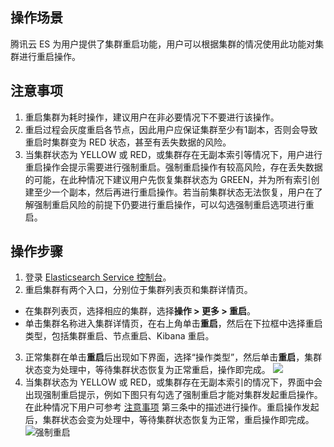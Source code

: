 ## 操作场景
腾讯云 ES 为用户提供了集群重启功能，用户可以根据集群的情况使用此功能对集群进行重启操作。

[](id:jump) 
## 注意事项
1. 重启集群为耗时操作，建议用户在非必要情况下不要进行该操作。
2. 重启过程会灰度重启各节点，因此用户应保证集群至少有1副本，否则会导致重启时集群变为 RED 状态，甚至有丢失数据的风险。
3. 当集群状态为 YELLOW 或 RED，或集群存在无副本索引等情况下，用户进行重启操作会提示需要进行强制重启。强制重启操作有较高风险，存在丢失数据的可能，在此种情况下建议用户先恢复集群状态为 GREEN，并为所有索引创建至少一个副本，然后再进行重启操作。若当前集群状态无法恢复，用户在了解强制重启风险的前提下仍要进行重启操作，可以勾选强制重启选项进行重启。

## 操作步骤
1. 登录 [Elasticsearch Service 控制台](https://console.cloud.tencent.com/es)。
2. 重启集群有两个入口，分别位于集群列表页和集群详情页。
 - 在集群列表页，选择相应的集群，选择**操作 > 更多 > 重启**。
 - 单击集群名称进入集群详情页，在右上角单击**重启**，然后在下拉框中选择重启类型，包括集群重启、节点重启、Kibana 重启。
3. 正常集群在单击**重启**后出现如下界面，选择“操作类型”，然后单击**重启**，集群状态变为处理中，等待集群状态恢复为正常重启，操作即完成。
![](https://main.qcloudimg.com/raw/50523fce151d3764c3782abdb3add4f9.png)
4. 当集群状态为 YELLOW 或 RED，或集群存在无副本索引的情况下，界面中会出现强制重启提示，例如下图只有勾选了强制重启才能对集群发起重启操作。在此种情况下用户可参考 [注意事项](#jump) 第三条中的描述进行操作。重启操作发起后，集群状态会变为处理中，等待集群状态恢复为正常，重启操作即完成。
![强制重启](https://main.qcloudimg.com/raw/1eafebdc9acdf93aa41592153a16d462.png)
